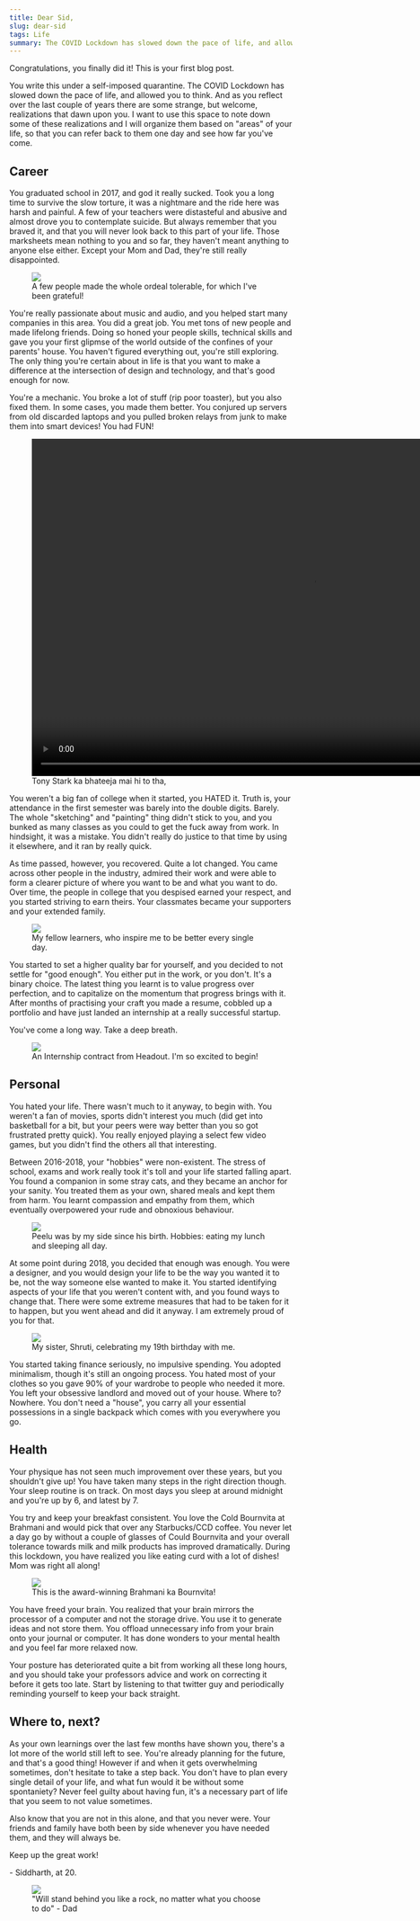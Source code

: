 ```yaml
---
title: Dear Sid,
slug: dear-sid
tags: Life
summary: The COVID Lockdown has slowed down the pace of life, and allowed you to think. And as you reflect over the last couple of years there are some strange, but welcome, realizations that dawn upon you.
---
```

Congratulations, you finally did it! This is your first blog post.

You write this under a self-imposed quarantine. The COVID Lockdown has slowed down the pace of life, and allowed you to think. And as you reflect over the last couple of years there are some strange, but welcome, realizations that dawn upon you. I want to use this space to note down some of these realizations and I will organize them based on "areas" of your life, so that you can refer back to them one day and see how far you've come.

## Career
You graduated school in 2017, and god it really sucked. Took you a long time to survive the slow torture, it was a nightmare and the ride here was harsh and painful. A few of your teachers were distasteful and abusive and almost drove you to contemplate suicide. But always remember that you braved it, and that you will never look back to this part of your life. Those marksheets mean nothing to you and so far, they haven't meant anything to anyone else either. Except your Mom and Dad, they're still really disappointed.

<figure>
    <img src="/assets/blog/bangalore.jpg">
    <figcaption>A few people made the whole ordeal tolerable, for which I've been grateful!</figcaption>
</figure>

You're really passionate about music and audio, and you helped start many companies in this area. You did a great job. You met tons of new people and made lifelong friends. Doing so honed your people skills, technical skills and gave you your first glipmse of the world outside of the confines of your parents' house. You haven't figured everything out, you're still exploring. The only thing you're certain about in life is that you want to make a difference at the intersection of design and technology, and that's good enough for now.

You're a mechanic. You broke a lot of stuff (rip poor toaster), but you also fixed them. In some cases, you made them better. You conjured up servers from old discarded laptops and you pulled broken relays from junk to make them into smart devices! You had FUN!

<figure>
    <video src="/assets/blog/saffron.mp4" width="1000" height="600" controls></video>
    <figcaption>Tony Stark ka bhateeja mai hi to tha,</figcaption>
</figure>


You weren't a big fan of college when it started, you HATED it. Truth is, your attendance in the first semester was barely into the double digits. Barely. The whole "sketching" and "painting" thing didn't stick to you, and you bunked as many classes as you could to get the fuck away from work. In hindsight, it was a mistake. You didn't really do justice to that time by using it elsewhere, and it ran by really quick.

As time passed, however, you recovered. Quite a lot changed. You came across other people in the industry, admired their work and were able to form a clearer picture of where you want to be and what you want to do. Over time, the people in college that you despised earned your respect, and you started striving to earn theirs. Your classmates became your supporters and your extended family.

<figure>
    <img src="/assets/blog/friends.jpg">
    <figcaption>My fellow learners, who inspire me to be better every single day.</figcaption>
</figure>

You started to set a higher quality bar for yourself, and you decided to not settle for "good enough". You either put in the work, or you don't. It's a binary choice. The latest thing you learnt is to value progress over perfection, and to capitalize on the momentum that progress brings with it. After months of practising your craft you made a resume, cobbled up a portfolio and have just landed an internship at a really successful startup.

You've come a long way. Take a deep breath.

<figure>
    <img src="/assets/blog/contract.jpg">
    <figcaption>An Internship contract from Headout. I'm so excited to begin!</figcaption>
</figure>

## Personal
You hated your life. There wasn't much to it anyway, to begin with. You weren't a fan of movies, sports didn't interest you much (did get into basketball for a bit, but your peers were way better than you so got frustrated pretty quick). You really enjoyed playing a select few video games, but you didn't find the others all that interesting.

Between 2016-2018, your "hobbies" were non-existent. The stress of school, exams and work really took it's toll and your life started falling apart. You found a companion in some stray cats, and they became an anchor for your sanity. You treated them as your own, shared meals and kept them from harm. You learnt compassion and empathy from them, which eventually overpowered your rude and obnoxious behaviour.

<figure>
    <img src="/assets/blog/cat.jpg">
    <figcaption>Peelu was by my side since his birth. Hobbies: eating my lunch and sleeping all day.</figcaption>
</figure>

At some point during 2018, you decided that enough was enough. You were a designer, and you would design your life to be the way you wanted it to be, not the way someone else wanted to make it. You started identifying aspects of your life that you weren't content with, and you found ways to change that. There were some extreme measures that had to be taken for it to happen, but you went ahead and did it anyway. I am extremely proud of you for that.

<figure>
    <img src="/assets/blog/birthday.jpg">
    <figcaption>My sister, Shruti, celebrating my 19th birthday with me.</figcaption>
</figure>

You started taking finance seriously, no impulsive spending. You adopted minimalism, though it's still an ongoing process. You hated most of your clothes so you gave 90% of your wardrobe to people who needed it more. You left your obsessive landlord and moved out of your house. Where to? Nowhere. You don't need a "house", you carry all your essential possessions in a single backpack which comes with you everywhere you go.

## Health
Your physique has not seen much improvement over these years, but you shouldn't give up! You have taken many steps in the right direction though. Your sleep routine is on track. On most days you sleep at around midnight and you're up by 6, and latest by 7.

You try and keep your breakfast consistent. You love the Cold Bournvita at Brahmani and would pick that over any Starbucks/CCD coffee. You never let a day go by without a couple of glasses of Could Bournvita and your overall tolerance towards milk and milk products has improved dramatically. During this lockdown, you have realized you like eating curd with a lot of dishes! Mom was right all along!

<figure>
    <img src="/assets/blog/breakfast.jpg">
    <figcaption>This is the award-winning Brahmani ka Bournvita!</figcaption>
</figure>

You have freed your brain. You realized that your brain mirrors the processor of a computer and not the storage drive. You use it to generate ideas and not store them. You offload unnecessary info from your brain onto your journal or computer. It has done wonders to your mental health and you feel far more relaxed now.

Your posture has deteriorated quite a bit from working all these long hours, and you should take your professors advice and work on correcting it before it gets too late. Start by listening to that twitter guy and periodically reminding yourself to keep your back straight.

## Where to, next?
As your own learnings over the last few months have shown you, there's a lot more of the world still left to see. You're already planning for the future, and that's a good thing! However if and when it gets overwhelming sometimes, don't hesitate to take a step back. You don't have to plan every single detail of your life, and what fun would it be without some spontaniety? Never feel guilty about having fun, it's a necessary part of life that you seem to not value sometimes.

Also know that you are not in this alone, and that you never were. Your friends and family have both been by side whenever you have needed them, and they will always be.

Keep up the great work!

\- Siddharth, at 20.

<figure>
    <img src="/assets/blog/dad.jpg">
    <figcaption>"Will stand behind you like a rock, no matter what you choose to do" - Dad</figcaption>
</figure>